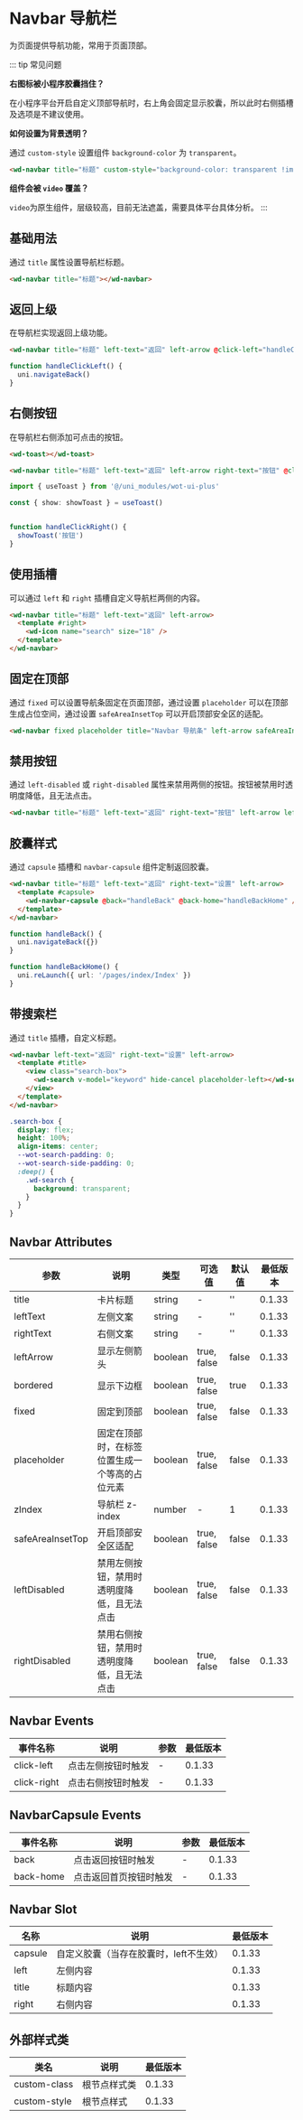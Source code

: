 # Navbar 导航栏

为页面提供导航功能，常用于页面顶部。

::: tip 常见问题

**右图标被小程序胶囊挡住？**

在小程序平台开启自定义顶部导航时，右上角会固定显示胶囊，所以此时右侧插槽及选项是不建议使用。

**如何设置为背景透明？**

通过 `custom-style` 设置组件 `background-color` 为 `transparent`。

```html
<wd-navbar title="标题" custom-style="background-color: transparent !important;"></wd-navbar>
```

**组件会被 `video` 覆盖？**

`video`为原生组件，层级较高，目前无法遮盖，需要具体平台具体分析。
:::


## 基础用法

通过 `title` 属性设置导航栏标题。

```html
<wd-navbar title="标题"></wd-navbar>
```

## 返回上级

在导航栏实现返回上级功能。

```html
<wd-navbar title="标题" left-text="返回" left-arrow @click-left="handleClickLeft"></wd-navbar>
```

```ts
function handleClickLeft() {
  uni.navigateBack()
}
```

## 右侧按钮

在导航栏右侧添加可点击的按钮。

```html
<wd-toast></wd-toast>

<wd-navbar title="标题" left-text="返回" left-arrow right-text="按钮" @click-left="handleClickLeft" @click-right="handleClickRight"></wd-navbar>
```

```ts
import { useToast } from '@/uni_modules/wot-ui-plus'

const { show: showToast } = useToast()


function handleClickRight() {
  showToast('按钮')
}
```

## 使用插槽
可以通过 `left` 和 `right` 插槽自定义导航栏两侧的内容。

```html
<wd-navbar title="标题" left-text="返回" left-arrow>
  <template #right>
    <wd-icon name="search" size="18" />
  </template>
</wd-navbar>
```

## 固定在顶部

通过 `fixed` 可以设置导航条固定在页面顶部，通过设置 `placeholder` 可以在顶部生成占位空间，通过设置 `safeAreaInsetTop` 可以开启顶部安全区的适配。

```html
<wd-navbar fixed placeholder title="Navbar 导航条" left-arrow safeAreaInsetTop></wd-navbar>

```


## 禁用按钮

通过 `left-disabled` 或 `right-disabled` 属性来禁用两侧的按钮。按钮被禁用时透明度降低，且无法点击。

```html
<wd-navbar title="标题" left-text="返回" right-text="按钮" left-arrow left-disabled right-disabled></wd-navbar>
```

## 胶囊样式

通过 `capsule` 插槽和 `navbar-capsule` 组件定制返回胶囊。

```html
<wd-navbar title="标题" left-text="返回" right-text="设置" left-arrow>
  <template #capsule>
    <wd-navbar-capsule @back="handleBack" @back-home="handleBackHome" />
  </template>
</wd-navbar>
```
```ts
function handleBack() {
  uni.navigateBack({})
}

function handleBackHome() {
  uni.reLaunch({ url: '/pages/index/Index' })
}
```

## 带搜索栏
通过 `title` 插槽，自定义标题。

```html
<wd-navbar left-text="返回" right-text="设置" left-arrow>
  <template #title>
    <view class="search-box">
      <wd-search v-model="keyword" hide-cancel placeholder-left></wd-search>
    </view>
  </template>
</wd-navbar>
```
```scss
.search-box {
  display: flex;
  height: 100%;
  align-items: center;
  --wot-search-padding: 0;
  --wot-search-side-padding: 0;
  :deep() {
    .wd-search {
      background: transparent;
    }
  }
}
```


## Navbar Attributes

| 参数          | 说明     | 类型    | 可选值 | 默认值 | 最低版本 |
| ------------- | -------- | ------- | ------ | ------ | -------- |
| title         | 卡片标题 | string  | -      | ''     | 0.1.33   |
| leftText      | 左侧文案 | string  | -      | ''     | 0.1.33   |
| rightText     | 右侧文案 | string  | -      | ''     | 0.1.33   |
| leftArrow     | 显示左侧箭头 | boolean | true, false | false | 0.1.33   |
| bordered      | 显示下边框 | boolean | true, false | true  | 0.1.33   |
| fixed         | 固定到顶部 | boolean | true, false | false | 0.1.33   |
| placeholder   | 固定在顶部时，在标签位置生成一个等高的占位元素 | boolean | true, false | false | 0.1.33   |
| zIndex        | 导航栏 z-index | number | -      | 1      | 0.1.33   |
| safeAreaInsetTop | 开启顶部安全区适配 | boolean | true, false | false | 0.1.33   |
| leftDisabled  | 禁用左侧按钮，禁用时透明度降低，且无法点击 | boolean | true, false | false | 0.1.33   |
| rightDisabled | 禁用右侧按钮，禁用时透明度降低，且无法点击 | boolean | true, false | false | 0.1.33   |


## Navbar Events

| 事件名称     | 说明                          | 参数                                           | 最低版本 |
| ------------ | ----------------------------- | ---------------------------------------------- | --------- |
| click-left   | 点击左侧按钮时触发            | -                                              | 0.1.33    |
| click-right  | 点击右侧按钮时触发            | -                                              | 0.1.33    |

## NavbarCapsule Events

| 事件名称     | 说明                          | 参数                                           | 最低版本 |
| ------------ | ----------------------------- | ---------------------------------------------- | --------- |
| back         | 点击返回按钮时触发             | -                                              | 0.1.33    |
| back-home    | 点击返回首页按钮时触发          | -                                              | 0.1.33    |

## Navbar Slot

| 名称    | 说明     | 最低版本 |
| ------- | -------- | -------- |
| capsule | 自定义胶囊（当存在胶囊时，left不生效）   | 0.1.33         |
| left    | 左侧内容                                | 0.1.33         |
| title   | 标题内容                                | 0.1.33         |
| right   | 右侧内容                                | 0.1.33         |


## 外部样式类

| 类名 | 说明 | 最低版本 |
|-----|------|--------|
| custom-class | 根节点样式类 | 0.1.33 |
| custom-style | 根节点样式 | 0.1.33 |
